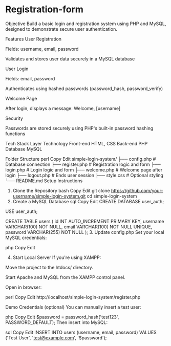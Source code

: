 # Registration-form
Objective
Build a basic login and registration system using PHP and MySQL, designed to demonstrate secure user authentication.

Features
User Registration

Fields: username, email, password

Validates and stores user data securely in a MySQL database

User Login

Fields: email, password

Authenticates using hashed passwords (password_hash, password_verify)

Welcome Page

After login, displays a message:
Welcome, [username]

Security

Passwords are stored securely using PHP's built-in password hashing functions

Tech Stack
Layer	Technology
Front-end	HTML, CSS
Back-end	PHP
Database	MySQL

Folder Structure
perl
Copy
Edit
simple-login-system/
├── config.php           # Database connection
├── register.php         # Registration logic and form
├── login.php            # Login logic and form
├── welcome.php          # Welcome page after login
├── logout.php           # Ends user session
├── style.css            # Optional styling
└── README.md
Setup Instructions
1. Clone the Repository
bash
Copy
Edit
git clone https://github.com/your-username/simple-login-system.git
cd simple-login-system
2. Create a MySQL Database
sql
Copy
Edit
CREATE DATABASE user_auth;

USE user_auth;

CREATE TABLE users (
    id INT AUTO_INCREMENT PRIMARY KEY,
    username VARCHAR(100) NOT NULL,
    email VARCHAR(100) NOT NULL UNIQUE,
    password VARCHAR(255) NOT NULL
);
3. Update config.php
Set your local MySQL credentials:

php
Copy
Edit
<?php
$conn = mysqli_connect("localhost", "your_db_username", "your_db_password", "user_auth");
if (!$conn) {
    die("Connection failed: " . mysqli_connect_error());
}
?>
4. Start Local Server
If you're using XAMPP:

Move the project to the htdocs/ directory.

Start Apache and MySQL from the XAMPP control panel.

Open in browser:

perl
Copy
Edit
http://localhost/simple-login-system/register.php

Demo Credentials (optional)
You can manually insert a test user:

php
Copy
Edit
$password = password_hash('test123', PASSWORD_DEFAULT);
Then insert into MySQL:

sql
Copy
Edit
INSERT INTO users (username, email, password) VALUES ('Test User', 'test@example.com', '$password');
